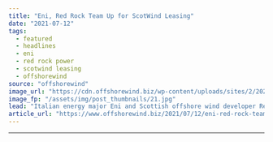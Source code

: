 ```yaml
---
title: "Eni, Red Rock Team Up for ScotWind Leasing"
date: "2021-07-12"
tags: 
  - featured
  - headlines
  - eni
  - red rock power
  - scotwind leasing
  - offshorewind
source: "offshorewind"
image_url: "https://cdn.offshorewind.biz/wp-content/uploads/sites/2/2021/06/03064115/Illustration_offshore-wind-farm_-c-Engie.jpg"
image_fp: "/assets/img/post_thumbnails/21.jpg"
lead: "Italian energy major Eni and Scottish offshore wind developer Red Rock Power have entered"
article_url: "https://www.offshorewind.biz/2021/07/12/eni-red-rock-team-up-for-scotwind-leasing/"
---
```


---
